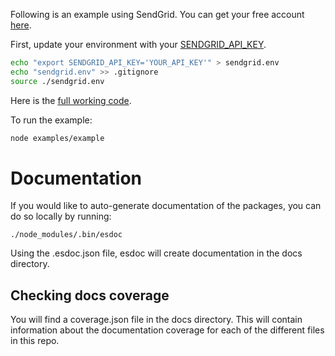 Following is an example using SendGrid. You can get your free account [here](https://sendgrid.com/free?source=nodejs-http-client).

First, update your environment with your [SENDGRID_API_KEY](https://app.sendgrid.com/settings/api_keys).

```bash
echo "export SENDGRID_API_KEY='YOUR_API_KEY'" > sendgrid.env
echo "sendgrid.env" >> .gitignore
source ./sendgrid.env
```

Here is the [full working code](https://github.com/sendgrid/nodejs-http-client/blob/master/examples/example.js).

To run the example:

```bash
node examples/example
```

# Documentation

If you would like to auto-generate documentation of the packages, you can do so locally by running:
```
./node_modules/.bin/esdoc
```
Using the .esdoc.json file, esdoc will create documentation in the docs directory. 

## Checking docs coverage

You will find a coverage.json file in the docs directory. This will contain information about the documentation coverage for each of the different files in this repo.